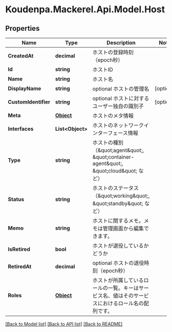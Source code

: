 # Koudenpa.Mackerel.Api.Model.Host
## Properties

Name | Type | Description | Notes
------------ | ------------- | ------------- | -------------
**CreatedAt** | **decimal** | ホストの登録時刻（epoch秒） | 
**Id** | **string** | ホストID | 
**Name** | **string** | ホスト名 | 
**DisplayName** | **string** | optional ホストの管理名 | [optional] 
**CustomIdentifier** | **string** | optional ホストに対するユーザー独自の識別子 | [optional] 
**Meta** | [**Object**](.md) | ホストのメタ情報 | 
**Interfaces** | **List&lt;Object&gt;** | ホストのネットワークインターフェース情報 | 
**Type** | **string** | ホストの種別（\&quot;agent\&quot;, \&quot;container-agent\&quot;, \&quot;cloud\&quot; など） | 
**Status** | **string** | ホストのステータス（\&quot;working\&quot;, \&quot;standby\&quot; など） | 
**Memo** | **string** | ホストに関するメモ。メモは管理画面から編集できます。 | 
**IsRetired** | **bool** | ホストが退役しているかどうか | 
**RetiredAt** | **decimal** | optional ホストの退役時刻（epoch秒） | 
**Roles** | [**Object**](.md) | ホストが所属しているロールの一覧。キーはサービス名、値はそのサービスにおけるロール名の配列です。 | 

[[Back to Model list]](../README.md#documentation-for-models) [[Back to API list]](../README.md#documentation-for-api-endpoints) [[Back to README]](../README.md)

